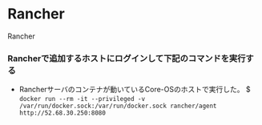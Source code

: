 # Rancher
Rancher



### Rancherで追加するホストにログインして下記のコマンドを実行する
- Rancherサーバのコンテナが動いているCore-OSのホストで実行した。
$ `docker run --rm -it --privileged -v /var/run/docker.sock:/var/run/docker.sock rancher/agent http://52.68.30.250:8080`
